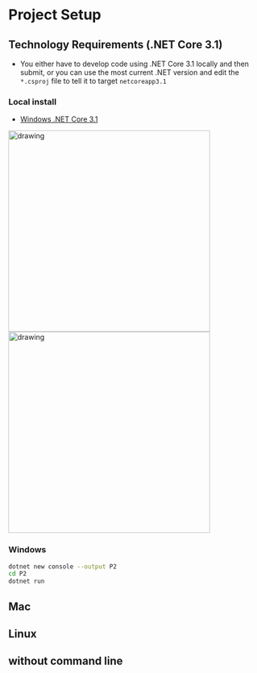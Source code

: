# Project Setup

## Technology Requirements (.NET Core 3.1)
* You either have to develop code using .NET Core 3.1 locally and then submit, or you can use the most current .NET version and edit the `*.csproj` file to tell it to target `netcoreapp3.1`

### Local install

* [Windows .NET Core 3.1](https://dotnet.microsoft.com/download) 

<img src="https://user-images.githubusercontent.com/7727291/130494791-25637e52-c88d-44f3-8214-a3ae5ae1be59.png" alt="drawing" width="400"/>
<img src="https://user-images.githubusercontent.com/7727291/130494842-fbbd7604-3174-40c6-a4ef-5c766621e6a6.png" alt="drawing" width="400"/>


### Windows
```bash
dotnet new console --output P2
cd P2
dotnet run
```

## Mac

## Linux


## without command line
